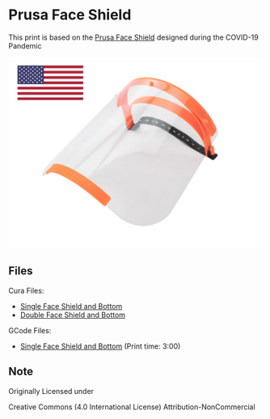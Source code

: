 # Prusa Face Shield

This print is based on the [Prusa Face Shield](https://www.prusaprinters.org/prints/27950) designed during the COVID-19 Pandemic

![Prusa Face Shield](images/Prusa_Face_Shield_US.jpg "Prusa Face Shield US - RC3")


## Files
Cura Files:
- [Single Face Shield and Bottom](files/FaceShield_speed_150mm_fill_15_x1.3mf) 
- [Double Face Shield and Bottom](files/FaceShield_speed_150mm_fill_15_x2.3mf)

GCode Files:
- [Single Face Shield and Bottom](files/FaceShield_speed_150mm_fill_15_x1.gcode) (Print time: 3:00)


## Note
Originally Licensed under

Creative Commons (4.0 International License)
Attribution-NonCommercial